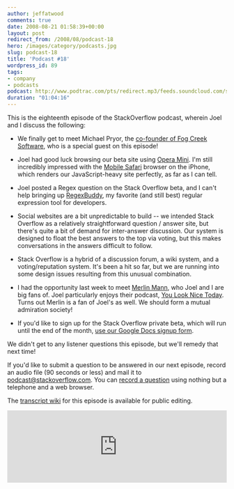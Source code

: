 ```yaml
---
author: jeffatwood
comments: true
date: 2008-08-21 01:58:39+00:00
layout: post
redirect_from: /2008/08/podcast-18
hero: /images/category/podcasts.jpg
slug: podcast-18
title: 'Podcast #18'
wordpress_id: 89
tags:
- company
- podcasts
podcast: http://www.podtrac.com/pts/redirect.mp3/feeds.soundcloud.com/stream/14378472-stack-exchange-stack-overflow-podcast-68.mp3
duration: "01:04:16"
---
```



This is the eighteenth episode of the StackOverflow podcast, wherein Joel and I discuss the following:






  * We finally get to meet Michael Pryor, the [co-founder of Fog Creek Software](http://www.fogcreek.com/About.html), who is a special guest on this episode!

  * Joel had good luck browsing our beta site using [Opera Mini](http://www.operamini.com/). I'm still incredibly impressed with the [Mobile Safari](http://www.apple.com/iphone/features/safari.html) browser on the iPhone, which renders our JavaScript-heavy site perfectly, as far as I can tell.  



  * Joel posted a Regex question on the Stack Overflow beta, and I can't help bringing up [RegexBuddy](http://www.regexbuddy.com/), my favorite (and still best) regular expression tool for developers.


  * Social websites are a bit unpredictable to build -- we intended Stack Overflow as a relatively straightforward question / answer site, but there's quite a bit of demand for inter-answer discussion. Our system is designed to float the best answers to the top via voting, but this makes conversations in the answers difficult to follow.


  * Stack Overflow is a hybrid of a discussion forum, a wiki system, and a voting/reputation system. It's been a hit so far, but we are running into some design issues resulting from this unusual combination.


  * I had the opportunity last week to meet [Merlin Mann](http://www.merlinmann.com/), who Joel and I are big fans of. Joel particularly enjoys their podcast, [You Look Nice Today](http://youlooknicetoday.com/). Turns out Merlin is a fan of Joel's as well. We should form a mutual admiration society!


  * If you'd like to sign up for the Stack Overflow private beta, which will run until the end of the month, [use our Google Docs signup form](http://spreadsheets.google.com/viewform?key=pKxDW35algYdxrCnzW-OLag).




We didn't get to any listener questions this episode, but we'll remedy that next time!




If you'd like to submit a question to be answered in our next episode, record an audio file (90 seconds or less) and mail it to [podcast@stackoverflow.com](mailto:podcast@stackoverflow.com). You can [record a question](http://blog.stackoverflow.com/index.php/2008/05/recording-podcast-questions-using-your-telephone/) using nothing but a telephone and a web browser.





The [transcript wiki](https://stackoverflow.fogbugz.com/default.asp?pg=pgWiki&command=view&ixWikiPage=24213) for this episode is available for public editing.

<iframe width="100%" height="166" scrolling="no" frameborder="no" src="https://w.soundcloud.com/player/?url=https%3A//api.soundcloud.com/tracks/14378472&amp;color=ff5500&amp;auto_play=false&amp;hide_related=false&amp;show_comments=true&amp;show_user=true&amp;show_reposts=false"></iframe>
